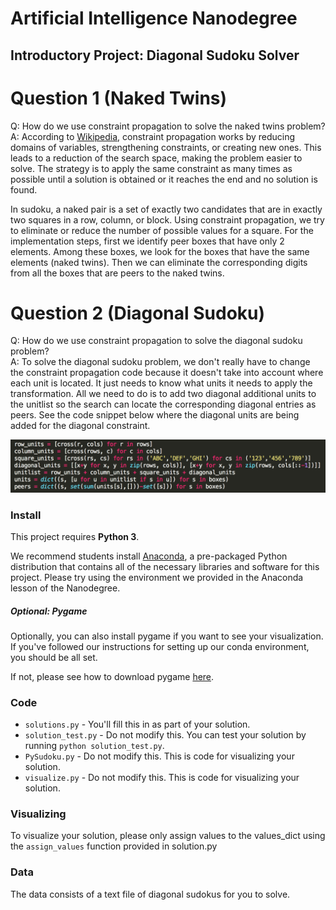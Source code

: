 # Artificial Intelligence Nanodegree
## Introductory Project: Diagonal Sudoku Solver

# Question 1 (Naked Twins)
Q: How do we use constraint propagation to solve the naked twins problem?  
A: According to [Wikipedia](https://en.wikipedia.org/wiki/Constraint_satisfaction), constraint propagation works by reducing domains of variables, strengthening constraints, or creating new ones. This leads to a reduction of the search space, making the problem easier to solve. The strategy is to apply the same constraint as many times as possible until a solution is obtained or it reaches the end and no solution is found.

In sudoku, a naked pair is a set of exactly two candidates that are in exactly two squares in a row, column, or block. Using constraint propagation, we try to eliminate or reduce the number of possible values for a square. For the implementation steps, first we identify peer boxes that have only 2 elements. Among these boxes, we look for the boxes that have the same elements (naked twins). Then we can eliminate the corresponding digits from all the boxes that are peers to the naked twins.

# Question 2 (Diagonal Sudoku)
Q: How do we use constraint propagation to solve the diagonal sudoku problem?  
A: To solve the diagonal sudoku problem, we don't really have to change the constraint propagation code because it doesn't take into account where each unit is located. It just needs to know what units it needs to apply the transformation. All we need to do is to add two diagonal additional units to the unitlist so the search can locate the corresponding diagonal entries as peers. See the code snippet below where the diagonal units are being added for the diagonal constraint. 

![](images/diagonal_units.png)


### Install
This project requires **Python 3**.

We recommend students install [Anaconda](https://www.continuum.io/downloads), a pre-packaged Python distribution that contains all of the necessary libraries and software for this project. 
Please try using the environment we provided in the Anaconda lesson of the Nanodegree.

##### Optional: Pygame

Optionally, you can also install pygame if you want to see your visualization. If you've followed our instructions for setting up our conda environment, you should be all set.

If not, please see how to download pygame [here](http://www.pygame.org/download.shtml).

### Code

* `solutions.py` - You'll fill this in as part of your solution.
* `solution_test.py` - Do not modify this. You can test your solution by running `python solution_test.py`.
* `PySudoku.py` - Do not modify this. This is code for visualizing your solution.
* `visualize.py` - Do not modify this. This is code for visualizing your solution.

### Visualizing

To visualize your solution, please only assign values to the values_dict using the ```assign_values``` function provided in solution.py

### Data

The data consists of a text file of diagonal sudokus for you to solve.